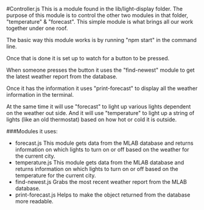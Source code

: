 #Controller.js
This is a module found in the lib/light-display folder. The purpose of this module is to control the other two modules in that folder, "temperature" & "forecast". This simple module is what brings all our work together under one roof.

The basic way this module works is by running "npm start" in the command line.

Once that is done it is set up to watch for a button to be pressed.

When someone presses the button it uses the "find-newest" module to get the latest weather report from the database.

Once it has the information it uses "print-forecast" to display all the weather information in the terminal.

At the same time it will use "forecast" to light up various lights dependent on the weather out side. And it will use "temperature" to light up a string of lights (like an old thermostat) based on how hot or cold it is outside.


###Modules it uses:
* forecast.js
   This module gets data from the MLAB database and returns information on which lights to turn on or off based on the weather for the current city.
* temperature.js
   This module gets data from the MLAB database and returns information on which lights to turn on or off based on the temperature for the current city.
* find-newest.js
  Grabs the most recent weather report from the MLAB database.
* print-forecast.js
  Helps to make the object returned from the database more readable.
